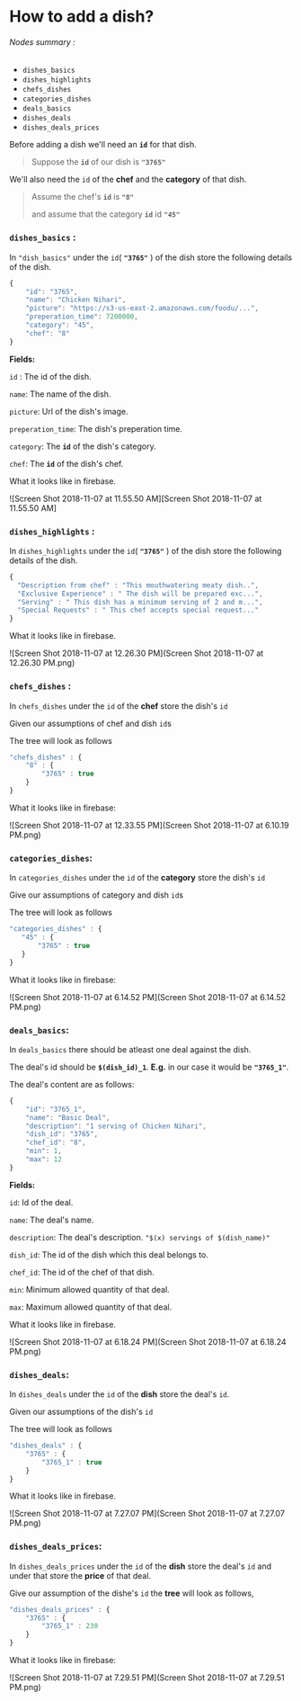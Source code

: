 # How to add a dish?

###### Nodes summary :

- `dishes_basics`
- `dishes_highlights`
- `chefs_dishes`
- `categories_dishes`
- `deals_basics`
- `dishes_deals`
- `dishes_deals_prices`



Before adding a dish we'll need an **`id`** for that dish.

> Suppose the **`id`** of our dish is **`"3765"`** 



We'll also need the `id` of the **chef** and the **category** of that dish.

> Assume the chef's **`id`** is **`"8"`**
>
> and assume that the category **`id`** id **`"45"`**



### `dishes_basics` :

In `"dish_basics"` under the `id`( **`"3765"`** ) of the dish store the following details of the dish.

```javascript
{
    "id": "3765",
    "name": "Chicken Nihari",
    "picture": "https://s3-us-east-2.amazonaws.com/foodu/...",
    "preperation_time": 7200000,
    "category": "45",
    "chef": "8"
}
```



**Fields:**

`id` : The id of the dish.

`name`: The name of the dish.

`picture`: Url of the dish's image.

`preperation_time`: The dish's preperation time.

`category`: The **`id`** of the dish's category.

`chef`: The **`id`** of the dish's chef.



What it looks like in firebase.

![Screen Shot 2018-11-07 at 11.55.50 AM][Screen Shot 2018-11-07 at 11.55.50 AM]

### `dishes_highlights` :

In `dishes_highlights` under the `id`( **`"3765"`** ) of the dish store the following details of the dish.

```javascript
{
  "Description from chef" : "This mouthwatering meaty dish..",
  "Exclusive Experience" : " The dish will be prepared exc...",
  "Serving" : " This dish has a minimum serving of 2 and m...",
  "Special Requests" : " This chef accepts special request..."
}
```



What it looks like in firebase.

![Screen Shot 2018-11-07 at 12.26.30 PM](Screen Shot 2018-11-07 at 12.26.30 PM.png)



### `chefs_dishes` :

In `chefs_dishes` under the `id` of the **chef** store the dish's `id`

Given our assumptions of chef and dish `id`s 

The tree will look as follows 

```javascript
"chefs_dishes" : {
    "8" : {
        "3765" : true
    }
}
```



What it looks like in firebase:

![Screen Shot 2018-11-07 at 12.33.55 PM](Screen Shot 2018-11-07 at 6.10.19 PM.png)



### `categories_dishes`:

In `categories_dishes` under the `id` of the **category** store the dish's `id`

Give our assumptions of category and dish `id`s

The tree will look as follows

 ```javascript
"categories_dishes" : {
    "45" : {
        "3765" : true
    }
}
 ```



What it looks like in firebase:

![Screen Shot 2018-11-07 at 6.14.52 PM](Screen Shot 2018-11-07 at 6.14.52 PM.png)



### `deals_basics`:

In `deals_basics` there should be atleast one deal against the dish.

The deal's id should be **`$(dish_id)_1`**. **E.g.** in our case it would be **`"3765_1"`**.

The deal's content are as follows:

```javascript
{
    "id": "3765_1",
    "name": "Basic Deal",
    "description": "1 serving of Chicken Nihari",
    "dish_id": "3765",
    "chef_id": "8",
    "min": 1,
    "max": 12
}
```



**Fields:**

`id`: Id of the deal.

`name`: The deal's name.

`description`: The deal's description. `"$(x) servings of $(dish_name)"`

`dish_id`: The id of the dish which this deal belongs to.

`chef_id`: The id of the chef of that dish.

`min`: Minimum allowed quantity of that deal.

`max`: Maximum allowed quantity of that deal.



What it looks like in firebase.

![Screen Shot 2018-11-07 at 6.18.24 PM](Screen Shot 2018-11-07 at 6.18.24 PM.png)



### `dishes_deals`:

In `dishes_deals` under the `id` of the **dish** store the deal's `id`.

Given our assumptions of the dish's `id`

The tree will look as follows 

````javascript
"dishes_deals" : {
    "3765" : {
        "3765_1" : true
    }
}
````

What it looks like in firebase.

![Screen Shot 2018-11-07 at 7.27.07 PM](Screen Shot 2018-11-07 at 7.27.07 PM.png)



### `dishes_deals_prices`:

In `dishes_deals_prices` under the `id` of the **dish** store the deal's `id` and under that store the **price** of that deal.

Give our assumption of the dishe's `id` the **tree** will look as follows,

```javascript
"dishes_deals_prices" : {
    "3765" : {
        "3765_1" : 230
    }
}
```

What it looks like in firebase:

![Screen Shot 2018-11-07 at 7.29.51 PM](Screen Shot 2018-11-07 at 7.29.51 PM.png)
